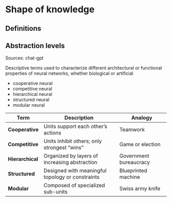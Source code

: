 # Shape of knowledge

## Definitions

## Abstraction levels
Sources: chat-gpt

Descriptive terms used to characterize different architectural or functional properties of neural networks, whether biological or artificial
- cooperative neural
- competitive neural
- hierarchical neural
- structured neural
- modular neural

| Term             | Description                                      | Analogy                |
| ---------------- | ------------------------------------------------ | ---------------------- |
| **Cooperative**  | Units support each other’s actions               | Teamwork               |
| **Competitive**  | Units inhibit others; only strongest “wins”      | Game or election       |
| **Hierarchical** | Organized by layers of increasing abstraction    | Government bureaucracy |
| **Structured**   | Designed with meaningful topology or constraints | Blueprinted machine    |
| **Modular**      | Composed of specialized sub-units                | Swiss army knife       |


